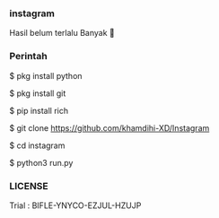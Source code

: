 ### instagram
Hasil belum terlalu Banyak 🤧
### Perintah
$ pkg install python

$ pkg install git

$ pip install rich

$ git clone https://github.com/khamdihi-XD/Instagram

$ cd instagram

$ python3 run.py

### LICENSE
Trial : BIFLE-YNYCO-EZJUL-HZUJP
